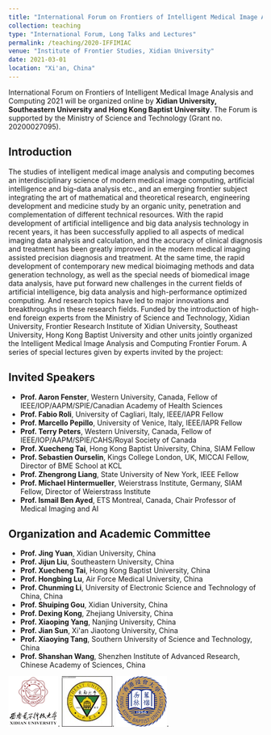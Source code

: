```yaml
---
title: "International Forum on Frontiers of Intelligent Medical Image Analysis and Computing 2021"
collection: teaching
type: "International Forum, Long Talks and Lectures"
permalink: /teaching/2020-IFFIMIAC
venue: "Institute of Frontier Studies, Xidian University"
date: 2021-03-01
location: "Xi'an, China"
---
```


International Forum on Frontiers of Intelligent Medical Image Analysis and Computing 2021 will be organized online by **Xidian University, Southeastern University and Hong Kong Baptist University**. The Forum is supported by the Ministry of Science and Technology (Grant no. 20200027095).

## Introduction

The studies of intelligent medical image analysis and computing becomes an interdisciplinary science of modern medical image computing, artificial intelligence and big-data analysis etc., and an emerging frontier subject integrating the art of mathematical and theoretical research, engineering development and medicine study by 
an organic unity, penetration and complementation of different technical resources. With the rapid development of artificial intelligence and big data analysis technology in recent years, it has been successfully applied to all aspects of medical imaging data analysis and calculation, and the accuracy of clinical diagnosis and treatment has been greatly improved in the modern medical imaging assisted precision diagnosis and treatment. At the same time, the rapid development of contemporary new medical bioimaging methods and data generation technology, as well as the special needs of biomedical image data analysis, have put forward new challenges in the current fields of artificial intelligence, big data analysis and high-performance optimized computing. And research topics have led to major innovations and breakthroughs in these research fields. Funded by the introduction of high-end foreign experts from the Ministry of Science and Technology, Xidian University, Frontier Research Institute of Xidian University, Southeast University, Hong Kong Baptist University and other units jointly organized the Intelligent Medical Image Analysis and Computing Frontier Forum. A series of special lectures given by experts invited by the project:

## Invited Speakers

* **Prof. Aaron Fenster**, Western University, Canada, Fellow of IEEE/IOP/AAPM/SPIE/Canadian Academy of Health Sciences
* **Prof. Fabio Roli**, University of Cagliari, Italy, IEEE/IAPR Fellow
* **Prof. Marcello Pepillo**, University of Venice, Italy, IEEE/IAPR Fellow
* **Prof. Terry Peters**, Western University, Canada, Fellow of IEEE/IOP/AAPM/SPIE/CAHS/Royal Society of Canada 
* **Prof. Xuecheng Tai**, Hong Kong Baptist University, China, SIAM Fellow
* **Prof. Sebastien Ourselin**, Kings College London, UK, MICCAI Fellow, Director of BME School at KCL
* **Prof. Zhengrong Liang**, State University of New York, IEEE Fellow 
* **Prof. Michael Hintermueller**, Weierstrass Institute, Germany, SIAM Fellow, Director of Weierstrass Institute
* **Prof. Ismail Ben Ayed**, ETS Montreal, Canada, Chair Professor of Medical Imaging and AI

## Organization and Academic Committee

* **Prof. Jing Yuan**, Xidian University, China
* **Prof. Jijun Liu**, Southeastern University, China
* **Prof. Xuecheng Tai**, Hong Kong Baptist University, China
* **Prof. Hongbing Lu**, Air Force Medical University, China
* **Prof. Chunming Li**, University of Electronic Science and Technology of China, China
* **Prof. Shuiping Gou**, Xidian University, China
* **Prof. Dexing Kong**, Zhejiang University, China
* **Prof. Xiaoping Yang**, Nanjing University, China
* **Prof. Jian Sun**, Xi'an Jiaotong University, China
* **Prof. Xiaoying Tang**, Southern University of Science and Technology, China
* **Prof. Shanshan Wang**, Shenzhen Institute of Advanced Research, Chinese Academy of Sciences, China

![Image](xidian.png "3rd Sponsor"). ![Image](081431395820.jpg "4th Sponsor"). ![Image](浸会大学.png). 
